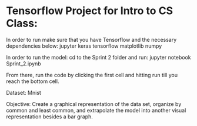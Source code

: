 # Tensorflow Project for Intro to CS Class:
In order to run make sure that you have Tensorflow and the necessary dependencies below:
jupyter
keras
tensorflow
matplotlib
numpy

In order to run the model:
cd to the Sprint 2 folder
and run:
jupyter notebook Sprint_2.ipynb

From there, run the code by clicking the first cell and hitting run till you reach the bottom cell. 

Dataset: 
Mnist

Objective: 
Create a graphical representation of the data set, organize by common and least common, and extrapolate the model into another visual representation besides a bar graph. 
